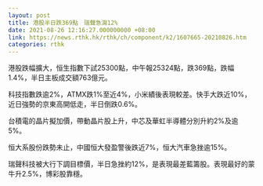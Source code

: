 ```yaml
---
layout: post
title: 港股半日跌369點　瑞聲急瀉12%
date: 2021-08-26 12:16:27.000000000 +08:00
link: https://news.rthk.hk/rthk/ch/component/k2/1607665-20210826.htm
categories: rthk
---
```


港股跌幅擴大，恒生指數下試25300點，中午報25324點，跌369點，跌幅1.4%，半日主板成交額763億元。

科技指數跌逾2%，ATMX跌1%至近4%，小米績後表現較差。快手大跌近10%，近日強勢的京東高開低走，半日倒跌0.6%。

台積電的晶片擬加價，帶動晶片股上升，中芯及華虹半導體分別升約2%及逾5%。

恒大系股份跌勢未止，中國恒大發盈警後跌近7%，恒大汽車急挫逾15%。

瑞聲科技被大行下調目標價，半日急挫約12%，是表現最差藍籌股。表現最好的蒙牛升2.5%，博彩股靠穩。
